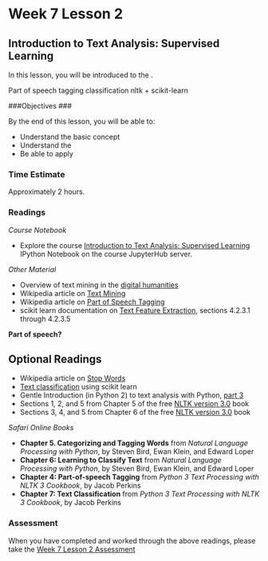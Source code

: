 # Week 7 Lesson 2 #
## Introduction to Text Analysis: Supervised Learning ##

In this lesson, you will be introduced to the .

Part of speech tagging
classification
nltk + scikit-learn

###Objectives ###

By the end of this lesson, you will be able to:

- Understand the basic concept
- Understand the 
- Be able to apply 

### Time Estimate ###

Approximately 2 hours.

### Readings ####

_Course Notebook_

- Explore the course [Introduction to Text Analysis: Supervised Learning][l2nb]
IPython Notebook on the course JupyterHub server.

_Other Material_

- Overview of text mining in the [digital humanities][tudh]
- Wikipedia article on [Text Mining][wtm]
- Wikipedia article on [Part of Speech Tagging][wtm]
- scikit learn documentation on [Text Feature Extraction][sktfe], sections 4.2.3.1 through 4.2.3.5

**Part of speech?**

## Optional Readings ##

- Wikipedia article on [Stop Words][wsw]
- [Text classification][sktc] using scikit learn
- Gentle Introduction (in Python 2) to text analysis with Python, [part 3][nctap3]
- Sections 1, 2, and 5 from Chapter 5 of the free [NLTK version 3.0][nltk3-5] book
- Sections 3, 4, and 5 from Chapter 6 of the free [NLTK version 3.0][nltk3-6] book

_Safari Online Books_

- **Chapter 5. Categorizing and Tagging Words** from _Natural Language Processing with Python_, by Steven Bird, Ewan Klein, and Edward Loper
- **Chapter 6:  Learning to Classify Text** from _Natural Language Processing with Python_, by Steven Bird, Ewan Klein, and Edward Loper
- **Chapter 4: Part-of-speech Tagging** from _Python 3 Text Processing with NLTK 3 Cookbook_, by Jacob Perkins
- **Chapter 7: Text Classification** from _Python 3 Text Processing with NLTK 3 Cookbook_, by Jacob Perkins

### Assessment ###

When you have completed and worked through the above readings, please take the [Week 7 Lesson 2 Assessment][la]

[l2nb]: notebooks/intro2ad.ipynb
[la]: https://learn.illinois.edu/mod/quiz/

[tudh]: http://tedunderwood.com/2015/06/04/seven-ways-humanists-are-using-computers-to-understand-text/
[wtm]: https://en.wikipedia.org/wiki/Text_mining
[wpos]: https://en.wikipedia.org/wiki/Part-of-speech_tagging
[sktc]: http://scikit-learn.org/stable/tutorial/text_analytics/working_with_text_data.html
[sktfe]: http://scikit-learn.org/stable/modules/feature_extraction.html#text-feature-extraction

[wsw]: https://en.wikipedia.org/wiki/Stop_words

[nctap3]: http://nealcaren.web.unc.edu/an-introduction-to-text-analysis-with-python-part-3/
[nltk3-5]: http://www.nltk.org/book/ch05.html
[nltk3-6]: http://www.nltk.org/book/ch06.html
